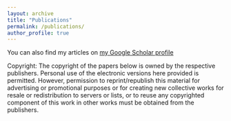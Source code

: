 ```yaml
---
layout: archive
title: "Publications"
permalink: /publications/
author_profile: true
---
```



You can also find my articles on [my Google Scholar profile](https://scholar.google.com/citations?user=fwQePL0AAAAJ&hl=zh-CN)


Copyright: The copyright of the papers below is owned by the respective publishers. Personal use of the electronic versions here provided is permitted. However, permission to reprint/republish this material for advertising or promotional purposes or for creating new collective works for resale or redistribution to servers or lists, or to reuse any copyrighted component of this work in other works must be obtained from the publishers.
